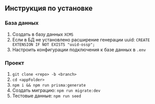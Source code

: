 ## Инструкция по установке
### База данных
1. Создать в базу данных `XCMS`
2. Если в БД не установлено расширение генерации uuid: `CREATE EXTENSION IF NOT EXISTS "uuid-ossp";`
3. Настроить конфигурации подключения к базе данных в `.env`

### Проект
1. `git clone <repo> -b <branch>`
2. `cd <appFolder>`
3. `npm i && npm run prisma:generate`
4. Создать миграцию: `npm run migrate:dev`
5. Тестовые данные: `npm run seed`
